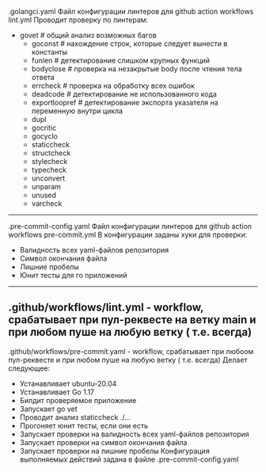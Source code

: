 .golangci.yaml Файл конфигурации линтеров для github action workflows lint.yml
Проводит проверку по линтерам:
- govet # общий анализ возможных багов
    - goconst # нахождение строк, которые следует вынести в константы
    - funlen # детектирование слишком крупных функций
    - bodyclose # проверка на незакрытые body после чтения тела ответа
    - errcheck # проверка на обработку всех ошибок
    - deadcode # детектирование не использованного кода
    - exportloopref # детектирование экспорта указателя на переменную внутри цикла
    - dupl
    - gocritic
    - gocyclo
    - staticcheck
    - structcheck
    - stylecheck
    - typecheck
    - unconvert
    - unparam
    - unused
    - varcheck
-----------------------------------------------------------------------------------------------------------
.pre-commit-config.yaml Файл конфигурации линтеров для github action workflows pre-commit.yml
В конфигурации заданы хуки для проверки:
- Валидность всех yaml-файлов репозитория
- Символ окончания файла
- Лишние пробелы
- Юнит тесты для го приложений
-----------------------------------------------------------------------------------------------------------
.github/workflows/lint.yml - workflow, срабатывает при пул-реквесте на ветку main и при любом пуше на любую ветку ( т.е. всегда)
-----------------------------------------------------------------------------------------------------------
.github/workflows/pre-commit.yaml - workflow, срабатывает при любоом пул-реквесте и при любом пуше на любую ветку ( т.е. всегда)
Делает следующее:
- Устанавливает ubuntu-20.04
- Устанавливает Go 1.17
- Билдит проверяемое приложение
- Запускает go vet
- Проводит анализ staticcheck ./...
- Прогоняет  юнит тесты, если они есть
- Запускает проверки на валидность всех yaml-файлов репозитория
- Запускает проверки на символ окончания файла
- Запускает проверки на лишние пробелы
Конфигурация выполняемых действий задана в файле .pre-commit-config.yaml
